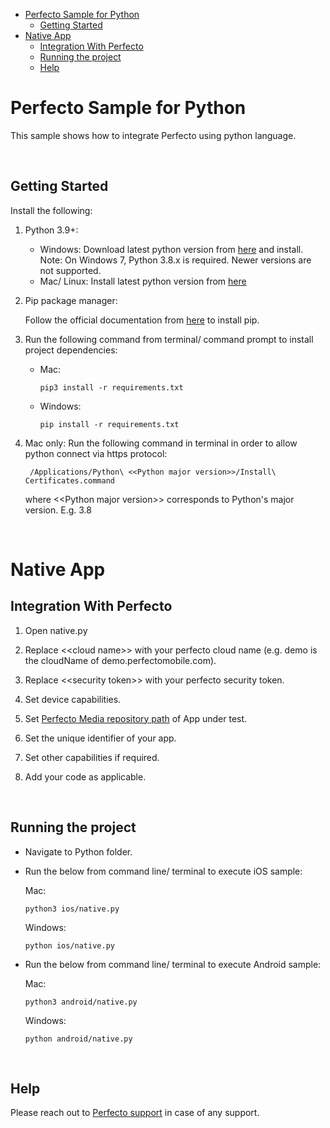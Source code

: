 - [Perfecto Sample for Python](#perfecto-sample-for-python)
  - [Getting Started](#getting-started)
- [Native App](#native-app)
  - [Integration With Perfecto](#integration-with-perfecto)
  - [Running the project](#running-the-project)
  - [Help](#help)

# Perfecto Sample for Python

This sample shows how to integrate Perfecto using python language.

</br>

## Getting Started

Install the following:

1. Python 3.9+:
    
    * Windows: 
            Download latest python version from [here](https://www.python.org/downloads/windows/) and install. Note: On Windows 7, Python 3.8.x is required. Newer versions are not supported.
    * Mac/ Linux:
            Install latest python version from [here](https://www.python.org/downloads)

 2. Pip package manager:

    Follow the official documentation from [here](https://pip.pypa.io/en/stable/installing/) to install pip.

 3. Run the following command from terminal/ command prompt to install project dependencies:
    - Mac:
    
          pip3 install -r requirements.txt

    - Windows:
  
          pip install -r requirements.txt


  4. Mac only: Run the following command in terminal in order to allow python connect via https protocol:
   
          /Applications/Python\ <<Python major version>>/Install\ Certificates.command

    
       where <\<Python major version>> corresponds to Python's major version. E.g. 3.8
       
       </br>
# Native App

## Integration With Perfecto

1. Open native.py
   
2. Replace <\<cloud name>> with your perfecto cloud name (e.g. demo is the cloudName of demo.perfectomobile.com).

3. Replace <\<security token>> with your perfecto security token.

4. Set device capabilities.

5. Set [Perfecto Media repository path](https://developers.perfectomobile.com/display/TT/Upload+a+file+to+the+repository+via+API+using+Postman+or+cURL) of App under test.

6. Set the unique identifier of your app.

7. Set other capabilities if required.
   
8. Add your code as applicable.

</br>

## Running the project

- Navigate to Python folder.

- Run the below from command line/ terminal to execute iOS sample:

  Mac: 
    
      python3 ios/native.py

  Windows:
  
      python ios/native.py

- Run the below from command line/ terminal to execute Android sample:

  Mac: 

      python3 android/native.py

  Windows: 
  
      python android/native.py

</br>

## Help

Please reach out to [Perfecto support](https://support.perfecto.io) in case of any support.